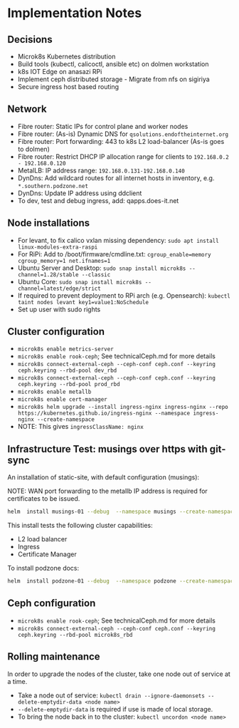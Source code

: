 # Implementation Notes

## Decisions

- Microk8s Kubernetes distribution
- Build tools (kubectl, calicoctl, ansible etc) on dolmen workstation
- k8s IOT Edge on anasazi RPi
- Implement ceph distributed storage - Migrate from nfs on sigiriya
- Secure ingress host based routing

## Network

- Fibre router: Static IPs for control plane and worker nodes
- Fibre router: (As-is) Dynamic DNS for ```qsolutions.endoftheinternet.org```
- Fibre router: Port forwarding: 443 to k8s L2 load-balancer (As-is goes to dolmen)
- Fibre router: Restrict DHCP IP allocation range for clients to `192.168.0.2 - 192.168.0.120`
- MetalLB: IP address range: `192.168.0.131-192.168.0.140`
- DynDns: Add wildcard routes for all internet hosts in inventory, e.g. ```*.southern.podzone.net```
- DynDns: Update IP address using ddclient
- To dev, test and debug ingress, add: qapps.does-it.net

## Node installations

- For levant, to fix calico vxlan missing dependency: `sudo apt install linux-modules-extra-raspi`
- For RiPi: Add to /boot/firmware/cmdline.txt: `cgroup_enable=memory cgroup_memory=1 net.ifnames=1`
- Ubuntu Server and Desktop: `sudo snap install microk8s --channel=1.28/stable --classic`
- Ubuntu Core: `sudo snap install microk8s --channel=latest/edge/strict`
- If required to prevent deployment to RPi arch (e.g. Opensearch): `kubectl taint nodes levant key1=value1:NoSchedule`
- Set up user with sudo rights

## Cluster configuration

- `microk8s enable metrics-server`
- `microk8s enable rook-ceph`; See technicalCeph.md for more details
- `microk8s connect-external-ceph --ceph-conf ceph.conf --keyring ceph.keyring --rbd-pool dev_rbd`
- `microk8s connect-external-ceph --ceph-conf ceph.conf --keyring ceph.keyring --rbd-pool prod_rbd`
- `microk8s enable metallb`
- `microk8s enable cert-manager`
- `microk8s helm upgrade --install ingress-nginx ingress-nginx --repo https://kubernetes.github.io/ingress-nginx --namespace ingress-nginx --create-namespace`
- NOTE: This gives `ingressClassName: nginx`

## Infrastructure Test: musings over https with git-sync

An installation of static-site, with default configuration (musings):

NOTE: WAN port forwarding to the metallb IP address is required for certificates to be issued.

```bash
helm  install musings-01 --debug  --namespace musings --create-namespace static-site --repo 'https://dl.cloudsmith.io/public/q-solutions/static-site/helm/charts/'
```

This install tests the following cluster capabilities:

- L2 load balancer
- Ingress
- Certificate Manager

To install podzone docs:

```bash
helm  install podzone-01 --debug  --namespace podzone --create-namespace static-site --repo 'https://dl.cloudsmith.io/public/q-solutions/static-site/helm/charts/' --values valuespodzone.yaml
```

## Ceph configuration

- `microk8s enable rook-ceph`; See technicalCeph.md for more details
- `microk8s connect-external-ceph --ceph-conf ceph.conf --keyring ceph.keyring --rbd-pool microk8s_rbd`

## Rolling maintenance

In order to upgrade the nodes of the cluster, take one node out of service at a time.

- Take a node out of service: `kubectl drain --ignore-daemonsets --delete-emptydir-data <node name>`
- `--delete-emptydir-data` is required if use is made of local storage.
- To bring the node back in to the cluster: `kubectl uncordon <node name>`
